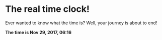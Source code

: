 # The real time clock!

Ever wanted to know what the time is? Well, your journey is about to end!

**The time is Nov 29, 2017, 06:16**